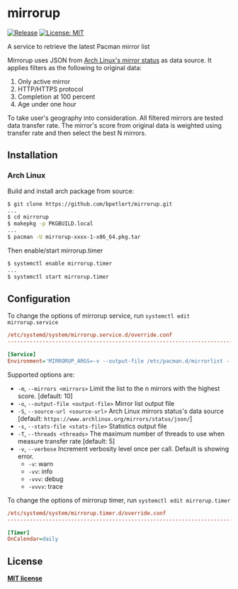 # mirrorup

[![Release](https://img.shields.io/github/v/tag/bpetlert/mirrorup?include_prereleases&label=release&style=flat-square)](https://github.com/bpetlert/mirrorup/releases/latest) [![License: MIT](https://img.shields.io/github/license/bpetlert/mirrorup?style=flat-square)](./LICENSE)

A service to retrieve the latest Pacman mirror list

Mirrorup uses JSON from [Arch Linux's mirror status](https://www.archlinux.org/mirrors/status/) as data source. It applies filters as the following to original data:

1. Only active mirror
2. HTTP/HTTPS protocol
3. Completion at 100 percent
4. Age under one hour

To take user's geography into consideration. All filtered mirrors are tested data transfer rate. The mirror's score from original data is weighted using transfer rate and then select the best N mirrors.

## Installation

### Arch Linux

Build and install arch package from source:

```bash
$ git clone https://github.com/bpetlert/mirrorup.git
...
$ cd mirrorup
$ makepkg -p PKGBUILD.local
...
$ pacman -U mirrorup-xxxx-1-x86_64.pkg.tar
```

Then enable/start mirrorup.timer

```bash
$ systemctl enable mirrorup.timer
...
$ systemctl start mirrorup.timer
```

## Configuration

To change the options of mirrorup service, run `systemctl edit mirrorup.service`

```ini
/etc/systemd/system/mirrorup.service.d/override.conf
-------------------------------------------------------------------------

[Service]
Environment='MIRRORUP_ARGS=-v --output-file /etc/pacman.d/mirrorlist --threads 20'
```

Supported options are:

- `-m`, `--mirrors <mirrors>` Limit the list to the n mirrors with the highest score. [default: 10]
- `-o`, `--output-file <output-file>` Mirror list output file
- `-S`, `--source-url <source-url>` Arch Linux mirrors status's data source [default:
  `https://www.archlinux.org/mirrors/status/json/`]
- `-s`, `--stats-file <stats-file>` Statistics output file
- `-T`, `--threads <threads>` The maximum number of threads to use when measure transfer rate [default: 5]
- `-v`, `--verbose` Increment verbosity level once per call. Default
  is showing error.
  - `-v`: warn
  - `-vv`: info
  - `-vvv`: debug
  - `-vvvv`: trace

To change the options of mirrorup timer, run `systemctl edit mirrorup.timer`

```ini
/etc/systemd/system/mirrorup.timer.d/override.conf
-------------------------------------------------------------------------

[Timer]
OnCalendar=daily
```

## License

**[MIT license](./LICENSE)**
